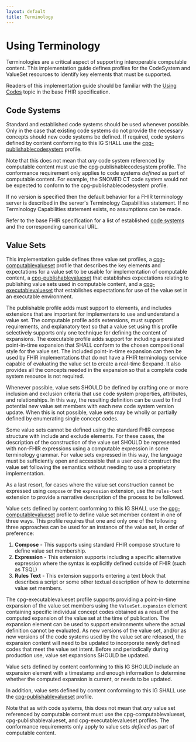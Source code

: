 ```yaml
---
layout: default
title: Terminology
---
```


# Using Terminology

Terminologies are a critical aspect of supporting interoperable computable content. This implementation guide defines profiles for the CodeSystem and ValueSet resources to identify key elements that must be supported.

Readers of this implementation guide should be familiar with the [Using Codes](http://hl7.org/fhir/R4/terminologies.html) topic in the base FHIR specification.

## Code Systems

Standard and established code systems should be used whenever possible. Only in the case that existing code systems do not provide the necessary concepts should new code systems be defined. If required, code systems defined by content conforming to this IG SHALL use the [cpg-publishablecodesystem](StructureDefinition-cpg-publishablecodesystem.html) profile.

Note that this does not mean that _any_ code system referenced by computable content must use the cpg-publishablecodesystem profile. The conformance requirement only applies to code systems _defined_ as part of computable content. For example, the SNOMED CT code system would not be expected to conform to the cpg-publishablecodesystem profile.

If no version is specified then the default behavior for a FHIR terminology server is described in the server's Terminology Capabilities statement. If no Terminology Capabilities statement exists, no assumptions can be made.

Refer to the base FHIR specification for a list of established [code systems](http://hl7.org/fhir/R4/terminologies-systems.html) and the corresponding canonical URL.

## Value Sets

This implementation guide defines three value set profiles, a [cpg-computablevalueset](StructureDefinition-cpg-computablevalueset.html) profile that describes the key elements and expectations for a value set to be usable for implementation of computable content, a [cpg-publishablevalueset](StructureDefinition-cpg-publishablevalueset.html) that establishes expectations relating to publishing value sets used in computable content, and a [cpg-executablevalueset](StructureDefinition-cpg-executablevalueset.html) that establishes expectations for use of the value set in an executable environment.

The publishable profile adds must support to elements, and includes extensions that are important for implementers to use and understand a value set. The computable profile adds extensions, must support requirements, and explanatory text so that a value set using this profile selectively supports only one technique for defining the content of expansions. The executable profile adds support for including a persisted point-in-time expansion that SHALL conform to the chosen compositional style for the value set. The included point-in-time expansion can then be used by FHIR implementations that do not have a FHIR terminology service capable of evaluating the value set to create a real-time $expand. It also provides all the concepts needed in the expansion so that a complete code system resource is not required.

Whenever possible, value sets SHOULD be defined by crafting one or more inclusion and exclusion criteria that use code system properties, attributes, and relationships. In this way, the resulting definition can be used to find potential new value set members with each new code system version update. When this is not possible, value sets may be wholly or partially defined by enumerating single concept codes.

Some value sets cannot be defined using the standard FHIR compose structure with include and exclude elements. For these cases, the description of the construction of the value set SHOULD be represented with non-FHIR expressions using a computable expression in some terminology grammar. For value sets expressed in this way, the language must be sufficiently open and accessible that a user could construct the value set following the semantics without needing to use a proprietary implementation.

As a last resort, for cases where the value set construction cannot be expressed using `compose` or the `expression` extension, use the `rules-text` extension to provide a narrative description of the process to be followed.

Value sets defined by content conforming to this IG SHALL use the [cpg-computablevalueset](StructureDefinition-cpg-computablevalueset.html) profile to define value set member content in one of three ways. This profile requires that one and only one of the following three approaches can be used for an instance of the value set, in order of preference:

1. **Compose** - This supports using standard FHIR compose structure to define value set membership.
2. **Expression** - This extension supports including a specific alternative expression where the syntax is explicitly defined outside of FHIR (such as TSQL)
3. **Rules Text** - This extension supports entering a text block that describes a script or some other textual description of how to determine value set members.

The cpg-executablevalueset profile supports providing a point-in-time expansion of the value set members using the `ValueSet.expansion` element containing specific individual concept codes obtained as a result of the computed expansion of the value set at the time of publication. The expansion element can be used to support environments where the actual definition cannot be evaluated. As new versions of the value set, and/or as new versions of the code systems used by the value set are released, the expansion content will need to be updated to incorporate newly defined codes that meet the value set intent. Before and periodically during production use, value set expansions SHOULD be updated.

Value sets defined by content conforming to this IG SHOULD include an expansion element with a timestamp and enough information to determine whether the computed expansion is current, or needs to be updated.

In addition, value sets defined by content conforming to this IG SHALL use the [cpg-publishablevalueset](StructureDefinition-cpg-publishablevalueset.html) profile.

Note that as with code systems, this does not mean that _any_ value set referenced by computable content must use the cpg-computablevalueset, cpg-publishablevalueset, and cpg-executablevalueset profiles. The conformance requirements only apply to value sets _defined_ as part of computable content.
